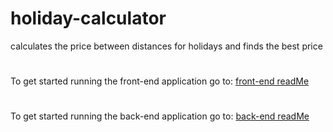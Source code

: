 # holiday-calculator
calculates the price between distances for holidays and finds the best price
#
To get started running the front-end application go to: [front-end readMe](/front-end#readme)
#
To get started running the back-end application go to: [back-end readMe](/back-end#readme)


